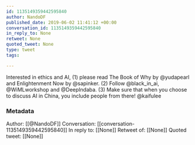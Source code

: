 ```yaml
---
id: 1135149359442595840
author: NandoDF
published_date: 2019-06-02 11:41:12 +00:00
conversation_id: 1135149359442595840
in_reply_to: None
retweet: None
quoted_tweet: None
type: tweet
tags:

---
```


Interested in ethics and AI, (1) please read The Book of Why by @yudapearl and Enlightenment Now by @sapinker. (2) Follow @black_in_ai,  @WiMLworkshop  and @DeepIndaba. (3) Make sure that when you choose to discuss AI in China, you include people from there! @kaifulee

### Metadata

Author: [[@NandoDF]]
Conversation: [[conversation-1135149359442595840]]
In reply to: [[None]]
Retweet of: [[None]]
Quoted tweet: [[None]]
